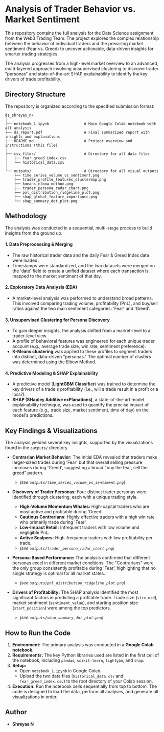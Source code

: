 # Analysis of Trader Behavior vs. Market Sentiment

This repository contains the full analysis for the Data Science assignment from the Web3 Trading Team. The project explores the complex relationship between the behavior of individual traders and the prevailing market sentiment (Fear vs. Greed) to uncover actionable, data-driven insights for smarter trading strategies.

The analysis progresses from a high-level market overview to an advanced, multi-layered approach involving unsupervised clustering to discover trader "personas" and state-of-the-art SHAP explainability to identify the key drivers of trade profitability.

## Directory Structure

The repository is organized according to the specified submission format:

```
ds_shreyas_n/
│
├── notebook_1.ipynb                # Main Google Colab notebook with all analysis
├── ds_report.pdf                   # Final summarized report with insights and explanations
├── README.md                       # Project overview and instructions (this file)
│
├── csv_files/                      # Directory for all data files
│   ├── fear_greed_index.csv
│   └── historical_data.csv
│
└── outputs/                        # Directory for all visual outputs
    ├── time_series_volume_vs_sentiment.png
    ├── trader_profile_features_clustermap.png
    ├── kmeans_elbow_method.png
    ├── trader_persona_radar_chart.png
    ├── pnl_distribution_ridgeline_plot.png
    ├── shap_global_feature_importance.png
    └── shap_summary_dot_plot.png
```

## Methodology

The analysis was conducted in a sequential, multi-stage process to build insights from the ground up.

#### 1\. Data Preprocessing & Merging

  * The raw historical trader data and the daily Fear & Greed Index data were loaded.
  * Timestamps were standardized, and the two datasets were merged on the 'date' field to create a unified dataset where each transaction is mapped to the market sentiment of that day.

#### 2\. Exploratory Data Analysis (EDA)

  * A market-level analysis was performed to understand broad patterns. This involved comparing trading volume, profitability (PnL), and buy/sell ratios against the two main sentiment categories: 'Fear' and 'Greed'.

#### 3\. Unsupervised Clustering for Persona Discovery

  * To gain deeper insights, the analysis shifted from a market-level to a trader-level view.
  * A profile of behavioral features was engineered for each unique trader account (e.g., average trade size, win rate, sentiment preference).
  * **K-Means clustering** was applied to these profiles to segment traders into distinct, data-driven "personas." The optimal number of clusters was determined using the Elbow Method.

#### 4\. Predictive Modeling & SHAP Explainability

  * A predictive model (**LightGBM Classifier**) was trained to determine the key drivers of a trade's profitability (i.e., will a trade result in a profit or a loss?).
  * **SHAP (SHapley Additive exPlanations)**, a state-of-the-art model explainability technique, was used to quantify the precise impact of each feature (e.g., trade size, market sentiment, time of day) on the model's predictions.

## Key Findings & Visualizations

The analysis yielded several key insights, supported by the visualizations found in the `outputs/` directory.

  * **Contrarian Market Behavior:** The initial EDA revealed that traders make larger-sized trades during 'Fear' but that overall selling pressure increases during 'Greed', suggesting a broad "buy the fear, sell the greed" pattern.

      * *(see `outputs/time_series_volume_vs_sentiment.png`)*

  * **Discovery of Trader Personas:** Four distinct trader personas were identified through clustering, each with a unique trading style.

      * **High-Volume Momentum Whales:** High-capital traders who are most active and profitable during 'Greed'.
      * **Cautious Contrarians:** Highly effective traders with a high win rate who primarily trade during 'Fear'.
      * **Low-Impact Retail:** Infrequent traders with low volume and negligible PnL.
      * **Active Scalpers:** High-frequency traders with low profitability per trade.
      * *(see `outputs/trader_persona_radar_chart.png`)*

  * **Persona-Based Performance:** The analysis confirmed that different personas excel in different market conditions. The "Contrarians" were the only group consistently profitable during 'Fear', highlighting that no single strategy is optimal for all market states.

      * *(see `outputs/pnl_distribution_ridgeline_plot.png`)*

  * **Drivers of Profitability:** The SHAP analysis identified the most significant factors in predicting a profitable trade. Trade size (`size_usd`), market sentiment (`sentiment_value`), and starting position size (`start_position`) were among the top predictors.

      * *(see `outputs/shap_summary_dot_plot.png`)*

## How to Run the Code

1.  **Environment:** The primary analysis was conducted in a **Google Colab notebook**.
2.  **Requirements:** The key Python libraries used are listed in the first cell of the notebook, including `pandas`, `scikit-learn`, `lightgbm`, and `shap`.
3.  **Setup:**
      * Open `notebook_1.ipynb` in Google Colab.
      * Upload the two data files (`historical_data.csv` and `fear_greed_index.csv`) to the root directory of your Colab session.
4.  **Execution:** Run the notebook cells sequentially from top to bottom. The code is designed to load the data, perform all analyses, and generate all visualizations in order.

## Author

  * **Shreyas N**
